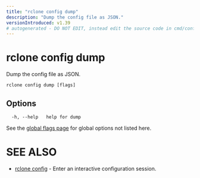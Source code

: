```yaml
---
title: "rclone config dump"
description: "Dump the config file as JSON."
versionIntroduced: v1.39
# autogenerated - DO NOT EDIT, instead edit the source code in cmd/config/dump/ and as part of making a release run "make commanddocs"
---
```

# rclone config dump

Dump the config file as JSON.

```
rclone config dump [flags]
```

## Options

```
  -h, --help   help for dump
```


See the [global flags page](/flags/) for global options not listed here.

# SEE ALSO

* [rclone config](/commands/rclone_config/)	 - Enter an interactive configuration session.

